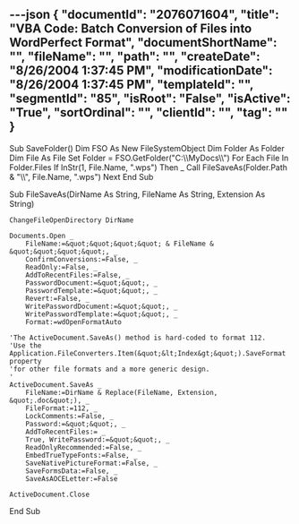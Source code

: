 ---json
{
  "documentId": "2076071604",
  "title": "VBA Code: Batch Conversion of Files into WordPerfect Format",
  "documentShortName": "",
  "fileName": "",
  "path": "",
  "createDate": "8/26/2004 1:37:45 PM",
  "modificationDate": "8/26/2004 1:37:45 PM",
  "templateId": "",
  "segmentId": "85",
  "isRoot": "False",
  "isActive": "True",
  "sortOrdinal": "",
  "clientId": "",
  "tag": ""
}
---

Sub SaveFolder()
    Dim FSO As New FileSystemObject
    Dim Folder As Folder
    Dim File As File
    Set Folder = FSO.GetFolder(&quot;C:&bsol;&bsol;MyDocs&bsol;&bsol;&quot;)
    For Each File In Folder.Files
        If InStr(1, File.Name, &quot;.wps&quot;) Then _
            Call FileSaveAs(Folder.Path & &quot;&bsol;&bsol;&quot;, File.Name, &quot;.wps&quot;)
    Next
End Sub

Sub FileSaveAs(DirName As String, FileName As String, Extension As String)
    
    ChangeFileOpenDirectory DirName
    
    Documents.Open _
        FileName:=&quot;&quot;&quot;&quot; & FileName & &quot;&quot;&quot;&quot;, _
        ConfirmConversions:=False, _
        ReadOnly:=False, _
        AddToRecentFiles:=False, _
        PasswordDocument:=&quot;&quot;, _
        PasswordTemplate:=&quot;&quot;, _
        Revert:=False, _
        WritePasswordDocument:=&quot;&quot;, _
        WritePasswordTemplate:=&quot;&quot;, _
        Format:=wdOpenFormatAuto

    'The ActiveDocument.SaveAs() method is hard-coded to format 112.
    'Use the Application.FileConverters.Item(&quot;&lt;Index&gt;&quot;).SaveFormat property
    'for other file formats and a more generic design.
    '
    ActiveDocument.SaveAs _
        FileName:=DirName & Replace(FileName, Extension, &quot;.doc&quot;), _
        FileFormat:=112, _
        LockComments:=False, _
        Password:=&quot;&quot;, _
        AddToRecentFiles:= _
        True, WritePassword:=&quot;&quot;, _
        ReadOnlyRecommended:=False, _
        EmbedTrueTypeFonts:=False, _
        SaveNativePictureFormat:=False, _
        SaveFormsData:=False, _
        SaveAsAOCELetter:=False
    
    ActiveDocument.Close
End Sub
